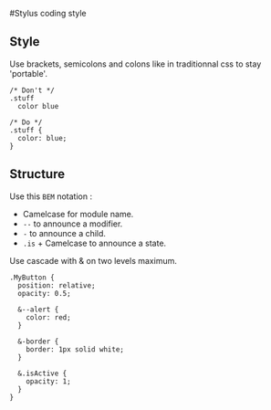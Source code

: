 #Stylus coding style

## Style
Use brackets, semicolons and colons like in traditionnal css to stay 'portable'.

```stylus
/* Don't */
.stuff
  color blue

/* Do */
.stuff {
  color: blue;
}
```

## Structure
Use this `BEM` notation :

* Camelcase for module name.
* `--` to announce a modifier.
* `-` to announce a child.
* `.is` + Camelcase to announce a state.

Use cascade with & on two levels maximum.

```stylus
.MyButton {
  position: relative;
  opacity: 0.5;

  &--alert {
    color: red;
  }

  &-border {
    border: 1px solid white;
  }

  &.isActive {
    opacity: 1;
  }
}
```
